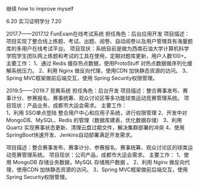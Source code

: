 继续
how to improve myself

6.20 
实习证明学分
7.20


2017.7——2017.12	FunExam在线考试系统
担任角色：后台应用开发
项目描述：项目实现了整合线上练题、考试、出题、阅卷、自动阅卷以及用户管理具有海量题库的多用户在线考试平台。
项目现状：系统目前是做为西南石油大学计算机科学学院学生团队网上练题和考试的工具在使用，定期对题库更新，用户人数100+。
主要工作：
1、通过 Redis 缓存热点数据，使用ProtoStuff 对热点数据做序列化缓解系统压力。
2、利用 Nginx 做反向代理，使用CDN 加快静态资源的访问。
3、Spring MVC框架做前后端交互，使用 Spring Security权限管理。

2019.5——2019.7	竞赛系统
担任角色：后台开发
项目描述：整合赛事发布、赛事计分、参赛报名、赛事统筹、观众讨论区等多功能球类运动竞赛管理系统。
项目现状：产品业务，成都市大运会需求。
主要工作：   
1、利用 SSO单点登陆 整合用户中心和应用子系统，进行权限管理
2、开发中对 MongoDB、MySQL、Redis 的管理（数据库建表，优化数据存储） 
3、利用 Quartz 实现赛事状态更新、清理云盘过期文件，解决集群部署的冲突
4、使用 SpringBoot快速开发、Jenkins自动部署满足开发需求。
    
项目描述：整合赛事发布、赛事计分、参赛报名、赛事统筹、观众讨论区的球类运动竞赛管理系统。
项目现状：公司产品，成都市大运会需求。
主要工作：
1、使用 MongoDB 存储业务数据，MySQL 存储用户数据 。
2、利用 Nginx 做反向代理，使用CDN 加快静态资源的访问。
3、Spring MVC框架做前后端交互，使用 Spring Security权限管理。
